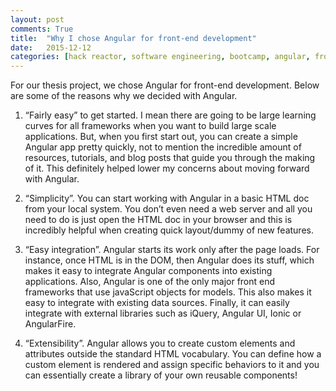 ```yaml
---
layout: post
comments: True
title:  "Why I chose Angular for front-end development"
date:   2015-12-12
categories: [hack reactor, software engineering, bootcamp, angular, front-end frameworks]
---
```


For our thesis project, we chose Angular for front-end development. Below are some of the reasons why we decided with Angular.

1) “Fairly easy” to get started. I mean there are going to be large learning curves for all frameworks when you want to build large scale applications. But, when you first start out, you can create a simple Angular app pretty quickly, not to mention the incredible amount of resources, tutorials, and blog posts that guide you through the making of it. This definitely helped lower my concerns about moving forward with Angular.

2) “Simplicity”. You can start working with Angular in a basic HTML doc from your local system. You don’t even need a web server and all you need to do is just open the HTML doc in your browser and this is incredibly helpful when creating quick layout/dummy of new features.

3) “Easy integration”. Angular starts its work only after the page loads. For instance, once HTML is in the DOM, then Angular does its stuff, which makes it easy to integrate Angular components into existing applications. Also, Angular is one of the only major front end frameworks that use javaScript objects for models. This also makes it easy to integrate with existing data sources. Finally, it can easily integrate with external libraries such as iQuery, Angular UI, Ionic or AngularFire.

4) “Extensibility”.  Angular allows you to create custom elements and attributes outside the standard HTML vocabulary. You can define how a custom element is rendered and assign specific behaviors to it and you can essentially create a library of your own reusable components!
